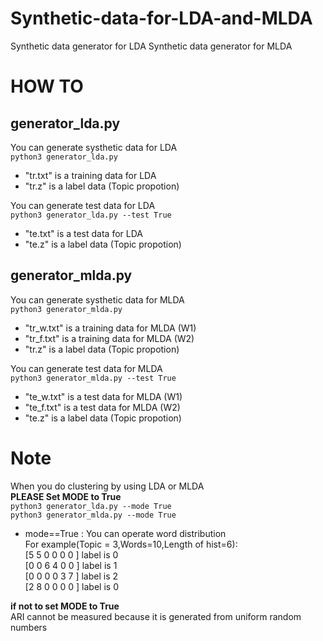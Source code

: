 # Synthetic-data-for-LDA-and-MLDA
Synthetic data generator for LDA
Synthetic data generator for MLDA

# HOW TO
## generator_lda.py
You can generate systhetic data for LDA  
`python3 generator_lda.py`  
- "tr.txt" is a training data for LDA
- "tr.z" is a label data (Topic propotion)  

You can generate test data for LDA  
`python3 generator_lda.py --test True`  
- "te.txt" is a test data for LDA
- "te.z" is a label data (Topic propotion)

## generator_mlda.py
You can generate systhetic data for MLDA  
`python3 generator_mlda.py`  
- "tr_w.txt" is a training data for MLDA (W1)
- "tr_f.txt" is a training data for MLDA (W2)
- "tr.z" is a label data (Topic propotion)  

You can generate test data for MLDA  
`python3 generator_mlda.py --test True`  
- "te_w.txt" is a test data for MLDA (W1)
- "te_f.txt" is a test data for MLDA (W2)
- "te.z" is a label data (Topic propotion)


# Note
When you do clustering by using LDA or MLDA  
**PLEASE Set MODE to True**  
`python3 generator_lda.py --mode True`  
`python3 generator_mlda.py --mode True`  
- mode==True : You can operate word distribution  
For example(Topic = 3,Words=10,Length of hist=6):  
[5 5 0 0 0 0 ] label is 0  
[0 0 6 4 0 0 ] label is 1  
[0 0 0 0 3 7 ] label is 2  
[2 8 0 0 0 0 ] label is 0  

**if not to set MODE to True**  
ARI cannot be measured because it is generated from uniform random numbers
